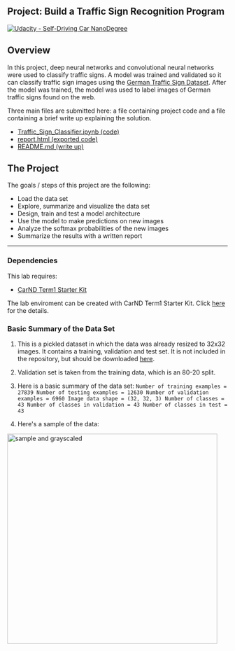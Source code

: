 ## Project: Build a Traffic Sign Recognition Program
[![Udacity - Self-Driving Car NanoDegree](https://s3.amazonaws.com/udacity-sdc/github/shield-carnd.svg)](http://www.udacity.com/drive)

Overview
---
In this project, deep neural networks and convolutional neural networks were used to classify traffic signs. A model was trained and validated so it can classify traffic sign images using the [German Traffic Sign Dataset](http://benchmark.ini.rub.de/?section=gtsrb&subsection=dataset). After the model was trained, the model was used to label images of German traffic signs found on the web.


Three main files are submitted here: a file containing project code and a file containing a brief write up explaining the solution. 
- [Traffic_Sign_Classifier.ipynb (code)](https://github.com/timotdsantos/CarND-Traffic-Sign-Classifier-Project/blob/master/Traffic_Sign_Classifier.ipynb)
- [report.html (exported code)](https://github.com/timotdsantos/CarND-Traffic-Sign-Classifier-Project/blob/master/report.html)
- [README.md (write up)](https://github.com/timotdsantos/CarND-Traffic-Sign-Classifier-Project/blob/master/README.md)

The Project
---
The goals / steps of this project are the following:
* Load the data set
* Explore, summarize and visualize the data set
* Design, train and test a model architecture
* Use the model to make predictions on new images
* Analyze the softmax probabilities of the new images
* Summarize the results with a written report
---
### Dependencies
This lab requires:

* [CarND Term1 Starter Kit](https://github.com/udacity/CarND-Term1-Starter-Kit)

The lab enviroment can be created with CarND Term1 Starter Kit. Click [here](https://github.com/udacity/CarND-Term1-Starter-Kit/blob/master/README.md) for the details.

### Basic Summary of the Data Set 

1. This is a pickled dataset in which the data was already resized to 32x32 images. It contains a training, validation and test set. It is not included in the repository, but should be downloaded [here](https://d17h27t6h515a5.cloudfront.net/topher/2017/February/5898cd6f_traffic-signs-data/traffic-signs-data.zip).

2. Validation set is taken from the training data, which is an 80-20 split.

3. Here is a basic summary of the data set:
`Number of training examples = 27839
Number of testing examples = 12630
Number of validation examples = 6960
Image data shape = (32, 32, 3)
Number of classes = 43
Number of classes in validation = 43
Number of classes in test = 43`

4. Here's a sample of the data:
<img src="examples/grayscale.jpg" width="480" alt="sample and grayscaled" />


```